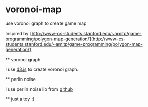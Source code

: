 voronoi-map
===========

use voronoi graph to create game map

Inspired by [http://www-cs-students.stanford.edu/~amitp/game-programming/polygon-map-generation/](http://www-cs-students.stanford.edu/~amitp/game-programming/polygon-map-generation/)

** voronoi graph

I use [d3.js](http://d3js.org/) to create voronoi graph.

** perlin noise

I use perlin noise lib from [github](https://github.com/lebesnec/island.js)

** just a toy :)
